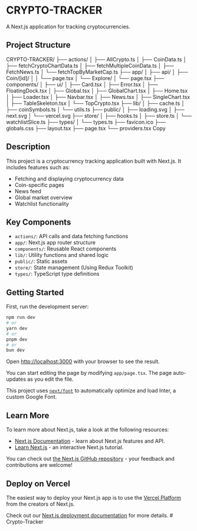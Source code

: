 # CRYPTO-TRACKER

A Next.js application for tracking cryptocurrencies.

## Project Structure
CRYPTO-TRACKER/
├── actions/
│   ├── AllCrypto.ts
│   ├── CoinData.ts
│   ├── fetchCryptoChartData.ts
│   ├── fetchMultipleCoinData.ts
│   ├── FetchNews.ts
│   └── fetchTopByMarketCap.ts
├── app/
│   ├── api/
│   ├── Coin/[id]/
│   │   └── page.tsx
│   └── Explore/
│       └── page.tsx
├── components/
│   ├── ui/
│   ├── Card.tsx
│   ├── Error.tsx
│   ├── FloatingDock.tsx
│   ├── Global.tsx
│   ├── GlobalChart.tsx
│   ├── Home.tsx
│   ├── Loader.tsx
│   ├── Navbar.tsx
│   ├── News.tsx
│   ├── SingleChart.tsx
│   ├── TableSkeleton.tsx
│   └── TopCrypto.tsx
├── lib/
│   ├── cache.ts
│   ├── coinSymbols.ts
│   └── utils.ts
├── public/
│   ├── loading.svg
│   ├── next.svg
│   └── vercel.svg
├── store/
│   ├── hooks.ts
│   ├── store.ts
│   └── watchlistSlice.ts
├── types/
│   └── types.ts
├── favicon.ico
├── globals.css
├── layout.tsx
├── page.tsx
└── providers.tsx
Copy
## Description

This project is a cryptocurrency tracking application built with Next.js. It includes features such as:

- Fetching and displaying cryptocurrency data
- Coin-specific pages
- News feed
- Global market overview
- Watchlist functionality

## Key Components

- `actions/`: API calls and data fetching functions
- `app/`: Next.js app router structure
- `components/`: Reusable React components
- `lib/`: Utility functions and shared logic
- `public/`: Static assets
- `store/`: State management (Using Redux Toolkit)
- `types/`: TypeScript type definitions
## Getting Started

First, run the development server:

```bash
npm run dev
# or
yarn dev
# or
pnpm dev
# or
bun dev
```

Open [http://localhost:3000](http://localhost:3000) with your browser to see the result.

You can start editing the page by modifying `app/page.tsx`. The page auto-updates as you edit the file.

This project uses [`next/font`](https://nextjs.org/docs/basic-features/font-optimization) to automatically optimize and load Inter, a custom Google Font.

## Learn More

To learn more about Next.js, take a look at the following resources:

- [Next.js Documentation](https://nextjs.org/docs) - learn about Next.js features and API.
- [Learn Next.js](https://nextjs.org/learn) - an interactive Next.js tutorial.

You can check out [the Next.js GitHub repository](https://github.com/vercel/next.js/) - your feedback and contributions are welcome!

## Deploy on Vercel

The easiest way to deploy your Next.js app is to use the [Vercel Platform](https://vercel.com/new?utm_medium=default-template&filter=next.js&utm_source=create-next-app&utm_campaign=create-next-app-readme) from the creators of Next.js.

Check out our [Next.js deployment documentation](https://nextjs.org/docs/deployment) for more details.
#   C r y p t o - T r a c k e r 
 
 
